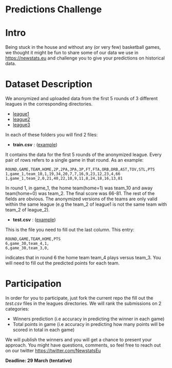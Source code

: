 # Predictions Challenge

# Intro

Being stuck in the house and without any (or very few) basketball games, 
we thought it might be fun to share some of our data we use in https://newstats.eu and challenge you to give your
predictions on historical data.

# Dataset Description
We anonymized and uploaded data from the first 5 rounds of 3 different leagues in the corresponding directories.
- [league1](league1)
- [league2](league2)
- [league3](league3)

In each of these folders you will find 2 files:
- **train.csv** : ([example](league1/train.csv))

It contains the data for the first 5 rounds of the anonymized league.
Every pair of rows refers to a single game in that round. As an example:

```
ROUND,GAME,TEAM,HOME,2P,2PA,3PA,3P,FT,FTA,ORB,DRB,AST,TOV,STL,PTS
1,game_1,team_10,1,19,34,20,7,7,16,9,23,12,23,4,66
1,game_1,team_2,0,21,40,22,10,9,11,8,24,18,16,13,81
```

In round 1, in game_1, the home team(home=1) was team_10 and away team(home=0) was team_2. The final score was 66-81.
The rest of the fields are obvious. The anonymized versions of the teams are only valid within the same league (e.g the team_2 
of league1 is not the same team with team_2 of league_2).

- **test.csv** : ([example](league1/test.csv))

This is the file you need to fill out the last column.
This entry:
```
ROUND,GAME,TEAM,HOME,PTS
6,game_30,team_4,1,
6,game_30,team_3,0,
```
indicates that in round 6 the home team team_4 plays versus team_3. You will need to fill out the predicted points for each team.

# Participation

In order for you to participate, just fork the current repo the fill out the *test.csv* files in the leagues directories.
We will rank the submissions on 2 categories:
- Winners prediction (i.e accuracy in predicting the winner in each game)
- Total points in game (i.e accuracy in predicting how many points will be scored in total in each game)

We will publish the winners and you will get a chance to present your approach.
You might have questions, comments, so feel free to reach out on our twitter https://twitter.com/NewstatsEu

**Deadline: 29 March (tentative)**
